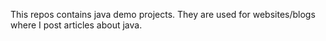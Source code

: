 This repos contains java demo projects. They are used for websites/blogs where I post articles about java. 
